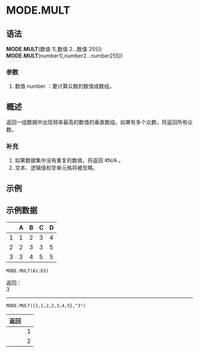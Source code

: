 # MODE.MULT

## 语法

**MODE.MULT**(数值 1[,数值 2...数值 255])  
**MODE.MULT**(number1[,number2...number255])

### 参数

1. 数值 number ：要计算众数的数值或数组。

## 概述

返回一组数据中出现频率最高的数值的垂直数组。如果有多个众数，将返回所有众数。

### 补充

1. 如果数据集中没有重复的数值，将返回 #N/A 。
2. 文本、逻辑值和空单元格将被忽略。

## 示例

## 示例数据

|     | A   | B   | C   | D   |
| --- | --- | --- | --- | --- |
| 1   | 1   | 2   | 3   | 4   |
| 2   | 2   | 3   | 3   | 5   |
| 3   | 3   | 4   | 5   | 5   |

```excel
MODE.MULT(A1:D3)
```

返回：  
3

---

```excel
MODE.MULT({1,1,2,2,3,4,5},"3")
```

| 返回 |     |
| ---- | --- |
|      | 1   |
|      | 2   |
